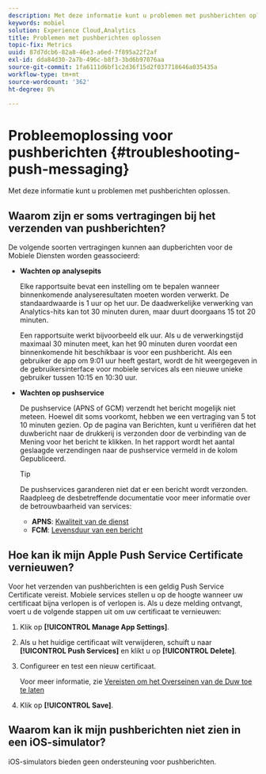 ```yaml
---
description: Met deze informatie kunt u problemen met pushberichten oplossen.
keywords: mobiel
solution: Experience Cloud,Analytics
title: Problemen met pushberichten oplossen
topic-fix: Metrics
uuid: 87d7dcb6-82a8-46e3-a6ed-7f895a22f2af
exl-id: dda84d30-2a7b-496c-b8f3-3bd6b97076aa
source-git-commit: 1fa6111d6bf1c2d36f15d2f037718646a035435a
workflow-type: tm+mt
source-wordcount: '362'
ht-degree: 0%

---
```


# Probleemoplossing voor pushberichten {#troubleshooting-push-messaging}

Met deze informatie kunt u problemen met pushberichten oplossen.

## Waarom zijn er soms vertragingen bij het verzenden van pushberichten?

De volgende soorten vertragingen kunnen aan dupberichten voor de Mobiele Diensten worden geassocieerd:

* **Wachten op analysepits**

   Elke rapportsuite bevat een instelling om te bepalen wanneer binnenkomende analyseresultaten moeten worden verwerkt. De standaardwaarde is 1 uur op het uur. De daadwerkelijke verwerking van Analytics-hits kan tot 30 minuten duren, maar duurt doorgaans 15 tot 20 minuten.

   Een rapportsuite werkt bijvoorbeeld elk uur. Als u de verwerkingstijd maximaal 30 minuten meet, kan het 90 minuten duren voordat een binnenkomende hit beschikbaar is voor een pushbericht. Als een gebruiker de app om 9:01 uur heeft gestart, wordt de hit weergegeven in de gebruikersinterface voor mobiele services als een nieuwe unieke gebruiker tussen 10:15 en 10:30 uur.

* **Wachten op pushservice**

   De pushservice (APNS of GCM) verzendt het bericht mogelijk niet meteen. Hoewel dit soms voorkomt, hebben we een vertraging van 5 tot 10 minuten gezien. Op de pagina van Berichten, kunt u verifiëren dat het duwbericht naar de drukkerij is verzonden door de verbinding van de Mening voor het bericht te klikken. In het rapport wordt het aantal geslaagde verzendingen naar de pushservice vermeld in de kolom Gepubliceerd.

   >[!TIP]
   >
   >De pushservices garanderen niet dat er een bericht wordt verzonden. Raadpleeg de desbetreffende documentatie voor meer informatie over de betrouwbaarheid van services:
   >
   >* **APNS**:  [Kwaliteit van de dienst](https://developer.apple.com/library/content/documentation/NetworkingInternet/Conceptual/RemoteNotificationsPG/APNSOverview.html#//apple_ref/doc/uid/TP40008194-CH8-SW5)
   >* **FCM**:  [Levensduur van een bericht](https://firebase.google.com/docs/cloud-messaging/concept-options#lifetime)


## Hoe kan ik mijn Apple Push Service Certificate vernieuwen?

Voor het verzenden van pushberichten is een geldig Push Service Certificate vereist. Mobiele services stellen u op de hoogte wanneer uw certificaat bijna verlopen is of verlopen is. Als u deze melding ontvangt, voert u de volgende stappen uit om uw certificaat te vernieuwen:

1. Klik op **[!UICONTROL Manage App Settings]**.
2. Als u het huidige certificaat wilt verwijderen, schuift u naar **[!UICONTROL Push Services]** en klikt u op **[!UICONTROL Delete]**.
3. Configureer en test een nieuw certificaat.

   Voor meer informatie, zie [Vereisten om het Overseinen van de Duw toe te laten](/help/using/c-manage-app-settings/c-mob-confg-app/configure-push-messaging/prerequisites-push-messaging.md)

4. Klik op **[!UICONTROL Save]**.

## Waarom kan ik mijn pushberichten niet zien in een iOS-simulator?

iOS-simulators bieden geen ondersteuning voor pushberichten.
